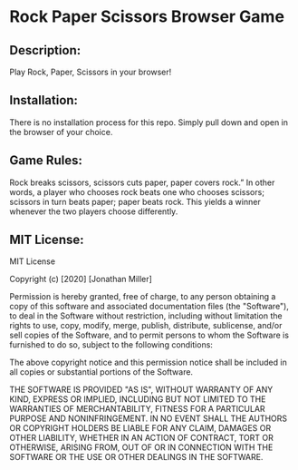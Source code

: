 # Rock Paper Scissors Browser Game

## Description:
Play Rock, Paper, Scissors in your browser!

## Installation:
There is no installation process for this repo. Simply pull down and open in the browser of your choice.

## Game Rules:
Rock breaks scissors, scissors cuts paper, paper covers rock.” In other words, a player who chooses rock beats one who chooses scissors; scissors in turn beats paper; paper beats rock. This yields a winner whenever the two players choose differently.

## MIT License:
MIT License

Copyright (c) [2020] [Jonathan Miller]

Permission is hereby granted, free of charge, to any person obtaining a copy
of this software and associated documentation files (the "Software"), to deal
in the Software without restriction, including without limitation the rights
to use, copy, modify, merge, publish, distribute, sublicense, and/or sell
copies of the Software, and to permit persons to whom the Software is
furnished to do so, subject to the following conditions:

The above copyright notice and this permission notice shall be included in all
copies or substantial portions of the Software.

THE SOFTWARE IS PROVIDED "AS IS", WITHOUT WARRANTY OF ANY KIND, EXPRESS OR
IMPLIED, INCLUDING BUT NOT LIMITED TO THE WARRANTIES OF MERCHANTABILITY,
FITNESS FOR A PARTICULAR PURPOSE AND NONINFRINGEMENT. IN NO EVENT SHALL THE
AUTHORS OR COPYRIGHT HOLDERS BE LIABLE FOR ANY CLAIM, DAMAGES OR OTHER
LIABILITY, WHETHER IN AN ACTION OF CONTRACT, TORT OR OTHERWISE, ARISING FROM,
OUT OF OR IN CONNECTION WITH THE SOFTWARE OR THE USE OR OTHER DEALINGS IN THE
SOFTWARE.
